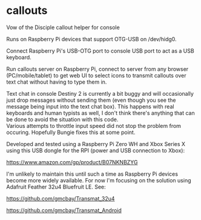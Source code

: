 # callouts
Vow of the Disciple callout helper for console

Runs on Raspberry Pi devices that support OTG-USB on /dev/hidg0.  

Connect Raspberry Pi's USB-OTG port to console USB port to act as a USB keyboard.

Run callouts server on Raspberry Pi, connect to server from any browser 
(PC/mobile/tablet) to get web UI to select icons to transmit callouts over text chat without having to type them in.

Text chat in console Destiny 2 is currently a bit buggy and will occasionally just drop messages without sending them 
(even though you see the message being input into the text chat box). This happens with real keyboards and human 
typists as well, I don't think there's anything that can be done to avoid the situation with this code.  
Various attempts to throttle input speed did not stop the problem from occuring.  Hopefully Bungie fixes this at some point.

Developed and tested using a Raspberry Pi Zero WH and Xbox Series X using this USB dongle for the RPI (power and USB connection to Xbox):

https://www.amazon.com/gp/product/B07NKNBZYG

I'm unlikely to maintain this until such a time as Raspberry Pi devices become more widely available.  For now I'm focusing on the solution using Adafruit Feather 32u4 Bluefruit LE.  See:

https://github.com/gmcbay/Transmat_32u4

https://github.com/gmcbay/Transmat_Android

